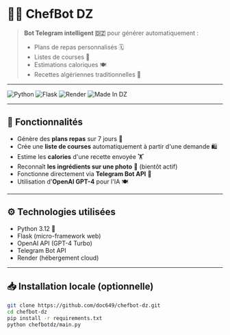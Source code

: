 # 👨‍🍳 ChefBot DZ

> **Bot Telegram intelligent 🇩🇿** pour générer automatiquement :
> - Plans de repas personnalisés 🗓️
> - Listes de courses 🛒
> - Estimations caloriques 🍽️
> - Recettes algériennes traditionnelles 🥘

---
![Python](https://img.shields.io/badge/Python-3.12-blue.svg) 
![Flask](https://img.shields.io/badge/Framework-Flask-green.svg) 
![Render](https://img.shields.io/badge/Hosting-Render-ff69b4.svg)
![Made In DZ](https://img.shields.io/badge/Made%20in-Algeria-007bff)

---

## 🚀 Fonctionnalités

- Génère des **plans repas** sur 7 jours 📅
- Crée une **liste de courses** automatiquement à partir d'une demande 🛍️
- Estime les **calories** d'une recette envoyée 🏋️
- Reconnaît **les ingrédients sur une photo** 📸 (bientôt actif)
- Fonctionne directement via **Telegram Bot API** 🤖
- Utilisation d'**OpenAI GPT-4** pour l'IA 🍽️

---

## ⚙️ Technologies utilisées

- Python 3.12 🐍
- Flask (micro-framework web)
- OpenAI API (GPT-4 Turbo)
- Telegram Bot API
- Render (hébergement cloud)

---

## 📥 Installation locale (optionnelle)

```bash
git clone https://github.com/doc649/chefbot-dz.git
cd chefbot-dz
pip install -r requirements.txt
python chefbotdz/main.py
